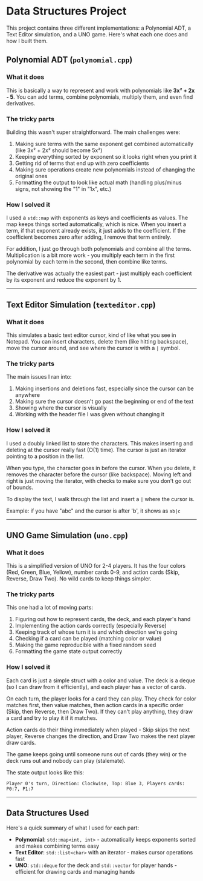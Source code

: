 # Data Structures Project

This project contains three different implementations: a Polynomial ADT, a Text Editor simulation, and a UNO game. Here's what each one does and how I built them.


## Polynomial ADT (`polynomial.cpp`)

### What it does

This is basically a way to represent and work with polynomials like **3x² + 2x - 5**. You can add terms, combine polynomials, multiply them, and even find derivatives.

### The tricky parts

Building this wasn't super straightforward. The main challenges were:

1. Making sure terms with the same exponent get combined automatically (like 3x² + 2x² should become 5x²)
2. Keeping everything sorted by exponent so it looks right when you print it
3. Getting rid of terms that end up with zero coefficients
4. Making sure operations create new polynomials instead of changing the original ones
5. Formatting the output to look like actual math (handling plus/minus signs, not showing the "1" in "1x", etc.)

### How I solved it

I used a `std::map` with exponents as keys and coefficients as values. The map keeps things sorted automatically, which is nice. When you insert a term, if that exponent already exists, it just adds to the coefficient. If the coefficient becomes zero after adding, I remove that term entirely.

For addition, I just go through both polynomials and combine all the terms. Multiplication is a bit more work - you multiply each term in the first polynomial by each term in the second, then combine like terms.

The derivative was actually the easiest part - just multiply each coefficient by its exponent and reduce the exponent by 1.

---

## Text Editor Simulation (`texteditor.cpp`)

### What it does

This simulates a basic text editor cursor, kind of like what you see in Notepad. You can insert characters, delete them (like hitting backspace), move the cursor around, and see where the cursor is with a `|` symbol.

### The tricky parts

The main issues I ran into:

1. Making insertions and deletions fast, especially since the cursor can be anywhere
2. Making sure the cursor doesn't go past the beginning or end of the text
3. Showing where the cursor is visually
4. Working with the header file I was given without changing it

### How I solved it

I used a doubly linked list to store the characters. This makes inserting and deleting at the cursor really fast (O(1) time). The cursor is just an iterator pointing to a position in the list.

When you type, the character goes in before the cursor. When you delete, it removes the character before the cursor (like backspace). Moving left and right is just moving the iterator, with checks to make sure you don't go out of bounds.

To display the text, I walk through the list and insert a `|` where the cursor is.

Example: if you have "abc" and the cursor is after 'b', it shows as `ab|c`

---

## UNO Game Simulation (`uno.cpp`)

### What it does

This is a simplified version of UNO for 2-4 players. It has the four colors (Red, Green, Blue, Yellow), number cards 0-9, and action cards (Skip, Reverse, Draw Two). No wild cards to keep things simpler.

### The tricky parts

This one had a lot of moving parts:

1. Figuring out how to represent cards, the deck, and each player's hand
2. Implementing the action cards correctly (especially Reverse)
3. Keeping track of whose turn it is and which direction we're going
4. Checking if a card can be played (matching color or value)
5. Making the game reproducible with a fixed random seed
6. Formatting the game state output correctly

### How I solved it

Each card is just a simple struct with a color and value. The deck is a deque (so I can draw from it efficiently), and each player has a vector of cards.

On each turn, the player looks for a card they can play. They check for color matches first, then value matches, then action cards in a specific order (Skip, then Reverse, then Draw Two). If they can't play anything, they draw a card and try to play it if it matches.

Action cards do their thing immediately when played - Skip skips the next player, Reverse changes the direction, and Draw Two makes the next player draw cards.

The game keeps going until someone runs out of cards (they win) or the deck runs out and nobody can play (stalemate).

The state output looks like this:
```
Player 0's turn, Direction: Clockwise, Top: Blue 3, Players cards: P0:7, P1:7
```

---

## Data Structures Used

Here's a quick summary of what I used for each part:

- **Polynomial**: `std::map<int, int>` - automatically keeps exponents sorted and makes combining terms easy
- **Text Editor**: `std::list<char>` with an iterator - makes cursor operations fast
- **UNO**: `std::deque` for the deck and `std::vector` for player hands - efficient for drawing cards and managing hands





